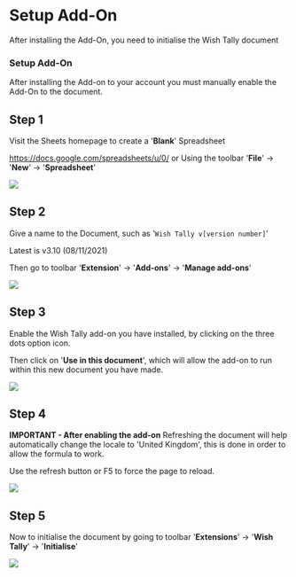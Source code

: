 # Setup Add-On
After installing the Add-On, you need to initialise the Wish Tally document

### Setup Add-On
After installing the Add-on to your account you must manually enable the Add-On to the document.

## Step 1
Visit the Sheets homepage to create a '**Blank**' Spreadsheet

https://docs.google.com/spreadsheets/u/0/
or
Using the toolbar '**File**' -> '**New**' -> '**Spreadsheet**'

<img src="https://raw.github.com/Yippy/wish-tally-sheet/master/images/setup-add-on/step-1-create-blank-spreadsheets.png?sanitize=true">

## Step 2
Give a name to the Document, such as '```Wish Tally v[version number]```'

Latest is v3.10 (08/11/2021)

Then go to toolbar '**Extension**' -> '**Add-ons**' -> '**Manage add-ons**'

<img src="https://raw.github.com/Yippy/wish-tally-sheet/master/images/setup-add-on/step-2-manage-add-on.png?sanitize=true">

## Step 3
Enable the Wish Tally add-on you have installed, by clicking on the three dots option icon.

Then click on '**Use in this document**', which will allow the add-on to run within this new document you have made.

<img src="https://raw.github.com/Yippy/wish-tally-sheet/master/images/setup-add-on/step-3-enable-add-on.png?sanitize=true">

## Step 4
**IMPORTANT - After enabling the add-on**
Refreshing the document will help automatically change the locale to 'United Kingdom', this is done in order to allow the formula to work.

Use the refresh button or F5 to force the page to reload.

<img src="https://raw.github.com/Yippy/wish-tally-sheet/master/images/setup-add-on/step-4-refresh-page.png?sanitize=true">

## Step 5
Now to initialise the document by going to toolbar '**Extensions**' -> '**Wish Tally**' -> '**Initialise**'

<img src="https://raw.github.com/Yippy/wish-tally-sheet/master/images/setup-add-on/step-5-initialise-add-on.png?sanitize=true">